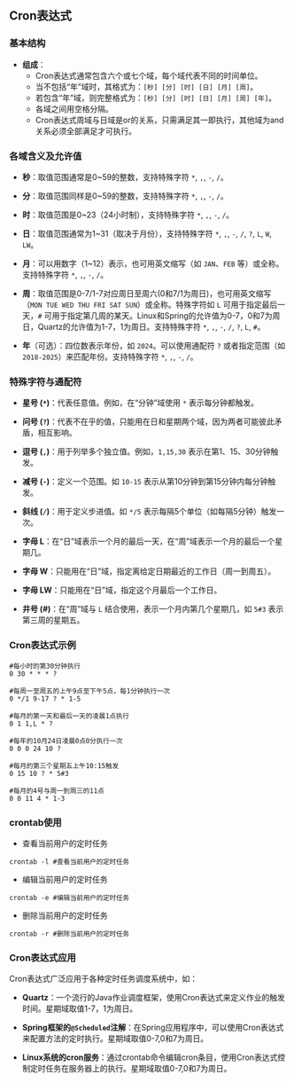 ## **Cron表达式**

### **基本结构**

*   **组成**：
    *   Cron表达式通常包含六个或七个域，每个域代表不同的时间单位。
    *   当不包括“年”域时，其格式为：`[秒] [分] [时] [日] [月] [周]`。
    *   若包含“年”域，则完整格式为：`[秒] [分] [时] [日] [月] [周] [年]`。
    *   各域之间用空格分隔。
    *   Cron表达式周域与日域是or的关系，只需满足其一即执行，其他域为and关系必须全部满足才可执行。

### **各域含义及允许值**

*   **秒**：取值范围通常是0\~59的整数，支持特殊字符 `*`, `,`, `-`, `/`。

*   **分**：取值范围同样是0\~59的整数，支持特殊字符 `*`, `,`, `-`, `/`。

*   **时**：取值范围是0\~23（24小时制），支持特殊字符 `*`, `,`, `-`, `/`。

*   **日**：取值范围通常为1\~31（取决于月份），支持特殊字符 `*`, `,`, `-`, `/`, `?`, `L`, `W`, `LW`。

*   **月**：可以用数字（1\~12）表示，也可用英文缩写（如 `JAN`、`FEB` 等）或全称。支持特殊字符 `*`, `,`, `-`, `/`。

*   **周**：取值范围是0-7/1-7对应周日至周六(0和7/1为周日)，也可用英文缩写（`MON TUE WED THU FRI SAT SUN`）或全称。特殊字符如 `L` 可用于指定最后一天，`#` 可用于指定第几周的某天。Linux和Spring的允许值为0-7，0和7为周日，Quartz的允许值为1-7，1为周日。支持特殊字符 `*`, `,`, `-`, `/`, `?`, `L`, `#`。

*   **年**（可选）：四位数表示年份，如 `2024`。可以使用通配符 `?` 或者指定范围（如 `2018-2025`）来匹配年份。支持特殊字符 `*`, `,`, `-`, `/`。

### **特殊字符与通配符**

*   **星号 (`*`)**：代表任意值。例如，在“分钟”域使用 `*` 表示每分钟都触发。

*   **问号 (`?`)**：代表不在乎的值，只能用在日和星期两个域，因为两者可能彼此矛盾，相互影响。

*   **逗号 (`,`)**：用于列举多个独立值。例如，`1,15,30` 表示在第1、15、30分钟触发。

*   **减号 (`-`)**：定义一个范围。如 `10-15` 表示从第10分钟到第15分钟内每分钟触发。

*   **斜线 (`/`)**：用于定义步进值。如 `*/5` 表示每隔5个单位（如每隔5分钟）触发一次。

*   **字母 L**：在“日”域表示一个月的最后一天，在“周”域表示一个月的最后一个星期几。

*   **字母 W**：只能用在“日”域，指定离给定日期最近的工作日（周一到周五）。

*   **字母 LW**：只能用在“日”域，指定这个月最后一个工作日。

*   **井号 (#)**：在“周”域与 `L` 结合使用，表示一个月内第几个星期几，如 `5#3` 表示第三周的星期五。

### **Cron表达式示例**

```cron
#每小时的第30分钟执行
0 30 * * * ? 

#每周一至周五的上午9点至下午5点，每1分钟执行一次
0 */1 9-17 ? * 1-5

#每月的第一天和最后一天的凌晨1点执行
0 1 1,L * ?

#每年的10月24日凌晨0点0分执行一次
0 0 0 24 10 ?

#每月的第三个星期五上午10:15触发
0 15 10 ? * 5#3

#每月的4号与周一到周三的11点
0 0 11 4 * 1-3
```

### crontab使用

*   查看当前用户的定时任务

```shell
crontab -l #查看当前用户的定时任务
```

*   编辑当前用户的定时任务

```shell
crontab -e #编辑当前用户的定时任务
```

*   删除当前用户的定时任务

```shell
crontab -r #删除当前用户的定时任务
```

### **Cron表达式应用**

Cron表达式广泛应用于各种定时任务调度系统中，如：

*   **Quartz**：一个流行的Java作业调度框架，使用Cron表达式来定义作业的触发时间。星期域取值1-7，1为周日。

*   **Spring框架的`@Scheduled`注解**：在Spring应用程序中，可以使用Cron表达式来配置方法的定时执行。星期域取值0-7,0和7为周日。

*   **Linux系统的cron服务**：通过crontab命令编辑cron条目，使用Cron表达式控制定时任务在服务器上的执行。星期域取值0-7,0和7为周日。

